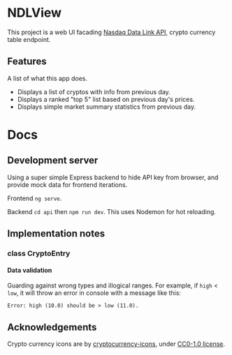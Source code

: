# NDLView

This project is a web UI facading [Nasdaq Data Link API](https://www.nasdaq.com/solutions/data/nasdaq-data-link/api), crypto currency table endpoint.

## Features

A list of what this app does.

- Displays a list of cryptos with info from previous day.
- Displays a ranked "top 5" list based on previous day's prices.
- Displays simple market summary statistics from previous day.

# Docs

## Development server

Using a super simple Express backend to hide API key from browser, and provide mock data for frontend iterations.

Frontend `ng serve`.

Backend `cd api` then `npm run dev`. This uses Nodemon for hot reloading.


## Implementation notes

### class CryptoEntry

#### Data validation

Guarding against wrong types and illogical ranges. For example, if `high` $<$ `low`, it will throw an error in console with a message like this:
    
    Error: high (10.0) should be > low (11.0).

## Acknowledgements

Crypto currency icons are by [cryptocurrency-icons](https://github.com/spothq/cryptocurrency-icons), under [CC0-1.0 license](https://creativecommons.org/publicdomain/zero/1.0/).